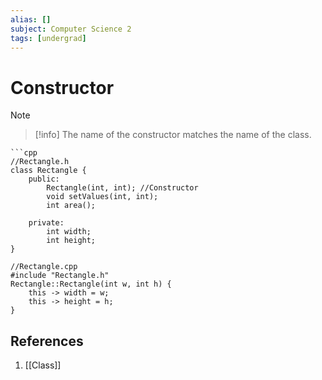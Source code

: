 ```yaml
---
alias: []
subject: Computer Science 2
tags: [undergrad]
---
```

# Constructor

> [!note]

> [!info]
> The name of the constructor matches the name of the class.

````ad-example
```cpp
//Rectangle.h
class Rectangle {
	public:
		Rectangle(int, int); //Constructor
		void setValues(int, int);
		int area();

	private:
		int width;
		int height;
}

//Rectangle.cpp
#include "Rectangle.h"
Rectangle::Rectangle(int w, int h) {
	this -> width = w;
	this -> height = h;
}
````

## References
1. [[Class]]